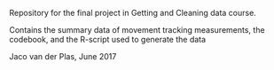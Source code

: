 Repository for the final project in Getting and Cleaning data course.

Contains the summary data of movement tracking measurements, the codebook, and the R-script used to generate the data

Jaco van der Plas, June 2017
